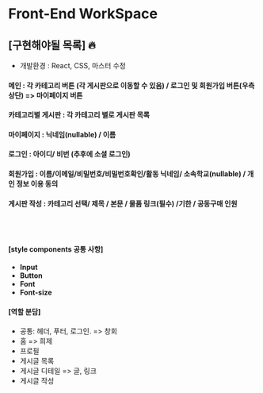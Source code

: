# Front-End WorkSpace

## [구현해야될 목록] 🔥

- 개발환경 : React, CSS, 마스터 수정

#### 메인 : 각 카테고리 버튼 (각 게시판으로 이동할 수 있음) / 로그인 및 회원가입 버튼(우측 상단) => 마이페이지 버튼

#### 카테고리별 게시판 : 각 카테고리 별로 게시판 목록

#### 마이페이지 : 닉네임(nullable) / 이름

#### 로그인 : 아이디/ 비번 (추후에 소셜 로그인)

#### 회원가입 : 이름/이메일/비밀번호/비밀번호확인/활동 닉네임/ 소속학교(nullable) / 개인 정보 이용 동의

#### 게시판 작성 : 카테고리 선택/ 제목 / 본문 / 물품 링크(필수) /기한 / 공동구매 인원

</br></br>





#### [style components 공통 사항]

- **Input** 
- **Button**
- **Font**
- **Font-size**





#### [역할 분담]

- 공통: 헤더, 푸터, 로그인.  => 창회
- 홈  => 희제
- 프로필
- 게시글 목록
- 게시글 디테일  => 글, 링크
- 게시글 작성







####  



